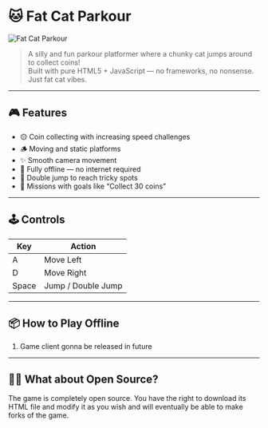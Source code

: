 # 🐱 Fat Cat Parkour

![Fat Cat Parkour](https://i.imgur.com/3XR7oW2.jpeg)

> A silly and fun parkour platformer where a chunky cat jumps around to collect coins!  
> Built with pure HTML5 + JavaScript — no frameworks, no nonsense. Just fat cat vibes.

---

## 🎮 Features

- 🟡 Coin collecting with increasing speed challenges  
- 🪵 Moving and static platforms  
- ✨ Smooth camera movement  
- 💾 Fully offline — no internet required  
- 🐾 Double jump to reach tricky spots  
- 📜 Missions with goals like “Collect 30 coins”

---

## 🕹️ Controls

| Key | Action              |
|-----|---------------------|
| A   | Move Left           |
| D   | Move Right          |
| Space | Jump / Double Jump |

---

## 📦 How to Play Offline

1. Game client gonna be released in future

---

## 👨‍💻 What about Open Source?

The game is completely open source. You have the right to download its HTML file and modify it as you wish and will eventually be able to make forks of the game.
